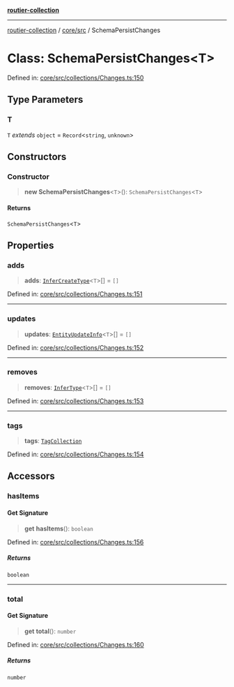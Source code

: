 [**routier-collection**](../../../README.md)

***

[routier-collection](../../../README.md) / [core/src](../README.md) / SchemaPersistChanges

# Class: SchemaPersistChanges\<T\>

Defined in: [core/src/collections/Changes.ts:150](https://github.com/Agrejus/routier/blob/ae307d61bf9883ec014a438be7cbd96d2060d092/core/src/collections/Changes.ts#L150)

## Type Parameters

### T

`T` *extends* `object` = `Record`\<`string`, `unknown`\>

## Constructors

### Constructor

> **new SchemaPersistChanges**\<`T`\>(): `SchemaPersistChanges`\<`T`\>

#### Returns

`SchemaPersistChanges`\<`T`\>

## Properties

### adds

> **adds**: [`InferCreateType`](../type-aliases/InferCreateType.md)\<`T`\>[] = `[]`

Defined in: [core/src/collections/Changes.ts:151](https://github.com/Agrejus/routier/blob/ae307d61bf9883ec014a438be7cbd96d2060d092/core/src/collections/Changes.ts#L151)

***

### updates

> **updates**: [`EntityUpdateInfo`](../type-aliases/EntityUpdateInfo.md)\<`T`\>[] = `[]`

Defined in: [core/src/collections/Changes.ts:152](https://github.com/Agrejus/routier/blob/ae307d61bf9883ec014a438be7cbd96d2060d092/core/src/collections/Changes.ts#L152)

***

### removes

> **removes**: [`InferType`](../type-aliases/InferType.md)\<`T`\>[] = `[]`

Defined in: [core/src/collections/Changes.ts:153](https://github.com/Agrejus/routier/blob/ae307d61bf9883ec014a438be7cbd96d2060d092/core/src/collections/Changes.ts#L153)

***

### tags

> **tags**: [`TagCollection`](TagCollection.md)

Defined in: [core/src/collections/Changes.ts:154](https://github.com/Agrejus/routier/blob/ae307d61bf9883ec014a438be7cbd96d2060d092/core/src/collections/Changes.ts#L154)

## Accessors

### hasItems

#### Get Signature

> **get** **hasItems**(): `boolean`

Defined in: [core/src/collections/Changes.ts:156](https://github.com/Agrejus/routier/blob/ae307d61bf9883ec014a438be7cbd96d2060d092/core/src/collections/Changes.ts#L156)

##### Returns

`boolean`

***

### total

#### Get Signature

> **get** **total**(): `number`

Defined in: [core/src/collections/Changes.ts:160](https://github.com/Agrejus/routier/blob/ae307d61bf9883ec014a438be7cbd96d2060d092/core/src/collections/Changes.ts#L160)

##### Returns

`number`
